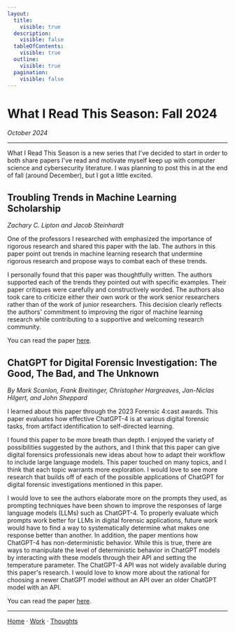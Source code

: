 ```yaml
---
layout:
  title:
    visible: true
  description:
    visible: false
  tableOfContents:
    visible: true
  outline:
    visible: true
  pagination:
    visible: false
---
```


# What I Read This Season: Fall 2024

*October 2024*

***

What I Read This Season is a new series that I've decided to start in order to both share papers I've read and motivate myself keep up with computer science and cybersecurity literature. I was planning to post this in at the end of fall (around December), but I got a little excited.

## Troubling Trends in Machine Learning Scholarship

*Zachary C. Lipton and Jacob Steinhardt*

One of the professors I researched with emphasized the importance of rigorous research and shared this paper with the lab. The authors in this paper point out trends in machine learning research that undermine rigorous research and propose ways to combat each of these trends.

I personally found that this paper was thoughtfully written. The authors supported each of the trends they pointed out with specific examples. Their paper critiques were carefully and constructively worded. The authors also took care to criticize either their own work or the work senior researchers rather than of the work of junior researchers. This decision clearly reflects the authors' commitment to improving the rigor of machine learning research while contributing to a supportive and welcoming research community.

You can read the paper [here](https://arxiv.org/pdf/1807.03341).

## ChatGPT for Digital Forensic Investigation: The Good, The Bad, and The Unknown

*By Mark Scanlon, Frank Breitinger, Christopher Hargreaves, Jan-Niclas Hilgert, and John Sheppard*

I learned about this paper through the 2023 Forensic 4:cast awards. This paper evaluates how effective ChatGPT-4 is at various digital forensic tasks, from artifact identification to self-directed learning.

I found this paper to be more breath than depth. I enjoyed the variety of possibilities suggested by the authors, and I think that this paper can give digital forensics professionals new ideas about how to adapt their workflow to include large language models. This paper touched on many topics, and I think that each topic warrants more exploration. I would love to see more research that builds off of each of the possible applications of ChatGPT for digital forensic investigations mentioned in this paper.

I would love to see the authors elaborate more on the prompts they used, as prompting techniques have been shown to improve the responses of large language models (LLMs) such as ChatGPT-4. To properly evaluate which prompts work better for LLMs in digital forensic applications, future work would have to find a way to systematically determine what makes one response better than another. In addition, the paper mentions how ChatGPT-4 has non-deterministic behavior. While this is true, there are ways to manipulate the level of deterministic behavior in ChatGPT models by interacting with these models through their API and setting the temperature parameter. The ChatGPT-4 API was not widely available during this paper's research. I would love to know more about the rational for choosing a newer ChatGPT model without an API over an older ChatGPT model with an API.

You can read the paper [here](https://arxiv.org/pdf/2307.10195).

***

[Home](https://app.gitbook.com/o/0kO27okC5uVB9ALX3rho/s/036xtfEIzcEdGegONXWM/) ⋅ [Work](https://app.gitbook.com/o/0kO27okC5uVB9ALX3rho/s/WaFS755Q4sf02CxLcghQ/) ⋅ [Thoughts](https://app.gitbook.com/o/0kO27okC5uVB9ALX3rho/s/s4QQPMntQ25hmJToKSOu/)
